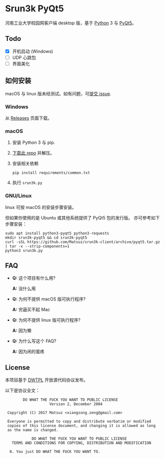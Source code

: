 # Srun3k PyQt5

河南工业大学校园网客户端 desktop 版，基于 [Python][1] 3 与 [PyQt5][2]。

[1]: https://www.python.org/
[2]: https://www.riverbankcomputing.com/software/pyqt/download5

## Todo

+ [x] 开机启动 (Windows)
+ [ ] UDP 心跳包
+ [ ] 界面美化

## 如何安装

macOS 与 linux 版未经测试。如有问题，可[提交 issue][3].

[3]: https://github.com/Matsuz/srun3k-client/issues/new

### Windows

从 [Releases](https://github.com/Matsuz/srun3k-client/releases) 页面下载。

### macOS

1. 安装 Python 3 与 pip.

2. [下载此 repo](https://github.com/Matsuz/srun3k-client/archive/pyqt5.tar.gz) 并解压。

3. 安装相关依赖

   `pip install requirements/common.txt`

4. 执行 `srun3k.py`

### GNU/Linux

linux 可按 macOS 的安装步骤安装。

但如果你使用的是 Ubuntu 或其他系统提供了 PyQt5 包的发行版。
亦可参考如下步骤安装：

~~~
sudo apt install python3-pyqt5 python3-requests
mkdir srun3k-pyqt5 && cd srun3k-pyqt5
curl -sSL https://github.com/Matsuz/srun3k-client/archive/pyqt5.tar.gz | tar -x --strip-components=1
python3 srun3k.py
~~~

## FAQ

+ **Q:** 这个项目有什么用?

  **A:** 没什么用

+ **Q:** 为何不提供 macOS 版可执行程序?

  **A:** 穷逼买不起 Mac

+ **Q:** 为何不提供 linux 版可执行程序?

  **A:** 因为懒

+ **Q:** 为什么写这个 FAQ?

  **A:** 因为闲的蛋疼

## License

本项目基于 [DWTPL][4] 开放源代码协议发布。

[4]: http://www.wtfpl.net/about/

以下是协议全文：

~~~
        DO WHAT THE FUCK YOU WANT TO PUBLIC LICENSE 
                    Version 2, December 2004 

 Copyright (C) 2017 Matsuz <xiangsong.zeng@gmail.com> 

 Everyone is permitted to copy and distribute verbatim or modified 
 copies of this license document, and changing it is allowed as long 
 as the name is changed. 

            DO WHAT THE FUCK YOU WANT TO PUBLIC LICENSE 
   TERMS AND CONDITIONS FOR COPYING, DISTRIBUTION AND MODIFICATION 

  0. You just DO WHAT THE FUCK YOU WANT TO.
~~~
